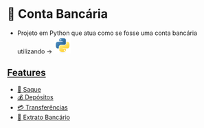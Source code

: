 # 🏧 Conta Bancária
- Projeto em Python que atua como se fosse uma conta bancária utilizando ->
<a href="https://www.python.org" target="_blank" rel="noreferrer"> <img src="https://raw.githubusercontent.com/devicons/devicon/master/icons/python/python-original.svg" alt="python" width="40" height="40"/>
## Features
- 💸 Saque
- 💰 Depósitos
- 💳 Transferências
- 🧾 Extrato Bancário
